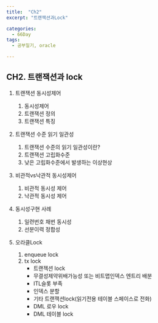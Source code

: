 ```yaml
---
title:  "Ch2"
excerpt: "트랜잭션과Lock"

categories:
  - 66Day
tags:
  - 공부일기, oracle

---
```



## CH2. 트랜잭션과 lock

1. 트랜잭션 동시성제어
	1) 동시성제어
	2) 트랜잭션 정의
	3) 트랜잭션 특징
	
2. 트랜잭션 수준 읽기 일관성
	1) 트랜잭션 수준의 읽기 일관성이란?
	2) 트랜잭션 고립화수준
	3) 낮은 고립화수준에서 발생하는 이상현상
	
3. 비관적vs낙관적 동시성제어
	1) 비관적 동시성 제어
	2) 낙관적 동시성 제어
	
4. 동시성구현 사례
	1) 일련번호 채번 동시성
	2) 선분이력 정합성
	
5. 오라클Lock
	1) enqueue lock
	2) tx lock
		- 트랜젝션 lock
		- 무결성제약위배가능성 또는 비트맵인덱스 엔트리 배분
		- ITL슬롯 부족
		- 인덱스 분할
		- 기타 트랜잭션lock(읽기전용 테이블 스페이스로 전화)
		- DML 로우 lock
		- DML 테이블 lock